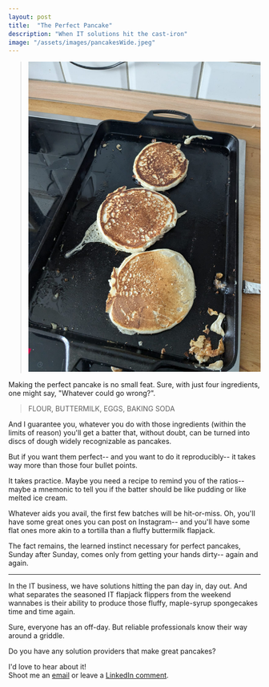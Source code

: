 ```yaml
---
layout: post
title:  "The Perfect Pancake"
description: "When IT solutions hit the cast-iron"
image: "/assets/images/pancakesWide.jpeg"
--- 
```


> ![pancakes](/assets/images/pancakes.jpeg) 

Making the perfect pancake is no small feat. Sure, with just four ingredients, one might say, "Whatever could go wrong?".

> FLOUR, BUTTERMILK, EGGS, BAKING SODA

And I guarantee you, whatever you do with those ingredients (within the limits of reason) you'll get a batter that, without doubt, can be turned into discs of dough widely recognizable as pancakes.

But if you want them perfect-- and you want to do it reproducibly-- it takes way more than those four bullet points.

It takes practice. Maybe you need a recipe to remind you of the ratios-- maybe a mnemonic to tell you if the batter should be like pudding or like melted ice cream.

Whatever aids you avail, the first few batches will be hit-or-miss. Oh, you'll have some great ones you can post on Instagram-- and you'll have some flat ones more akin to a tortilla than a fluffy buttermilk flapjack.

The fact remains, the learned instinct necessary for perfect pancakes, Sunday after Sunday, comes only from getting your hands dirty-- again and again.

---

In the IT business, we have solutions hitting the pan day in, day out. And what separates the seasoned IT flapjack flippers from the weekend wannabes is their ability to produce those fluffy, maple-syrup spongecakes time and time again.

Sure, everyone has an off-day. But reliable professionals know their way around a griddle.

Do you have any solution providers that make great pancakes? 

I'd love to hear about it!  
Shoot me an [email](mailto:brian@junker-latocha.com) or leave a [LinkedIn comment](https://www.linkedin.com/in/junker-latocha/). 